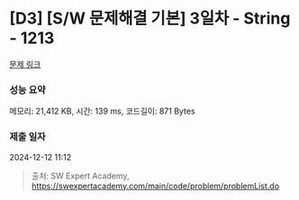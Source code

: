 # [D3] [S/W 문제해결 기본] 3일차 - String - 1213 

[문제 링크](https://swexpertacademy.com/main/code/problem/problemDetail.do?contestProbId=AV14P0c6AAUCFAYi) 

### 성능 요약

메모리: 21,412 KB, 시간: 139 ms, 코드길이: 871 Bytes

### 제출 일자

2024-12-12 11:12



> 출처: SW Expert Academy, https://swexpertacademy.com/main/code/problem/problemList.do
